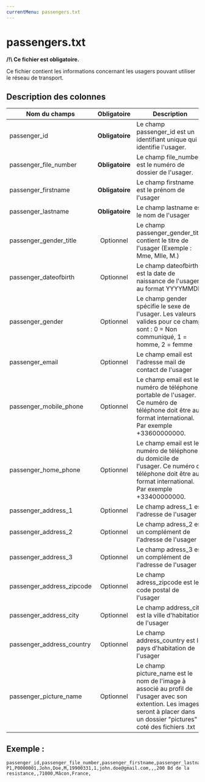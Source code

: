 ```yaml
---
currentMenu: passengers.txt
---
```


# passengers.txt

**/!\ Ce fichier est obligatoire.**

Ce fichier contient les informations concernant les usagers pouvant utiliser le réseau de transport.

## Description des colonnes

| Nom du champs             |  Obligatoire     |  Description |
|---------------------------|:----------------:|--------------|
| passenger_id              |  **Obligatoire** |  Le champ passenger_id est un identifiant unique qui identifie l'usager. | 
| passenger_file_number     |  **Obligatoire** |  Le champ file_number est le numéro de dossier de l'usager. | 
| passenger_firstname       |  **Obligatoire** |  Le champ firstname est le prénom de l'usager | 
| passenger_lastname        |  **Obligatoire** |  Le champ lastname est le nom de l'usager | 
| passenger_gender_title    |  Optionnel       |  Le champ passenger_gender_title contient le titre de l'usager (Exemple : Mme, Mlle, M.) | 
| passenger_dateofbirth     |  Optionnel       |  Le champ dateofbirth est la date de naissance de l'usager au format YYYYMMDD | 
| passenger_gender          |  Optionnel       |  Le champ gender spécifie le sexe de l'usager.  Les valeurs valides pour ce champ sont :  0 = Non communiqué, 1 = homme, 2 = femme | 
| passenger_email           |  Optionnel       |  Le champ email est l'adresse mail de contact de l'usager | 
| passenger_mobile_phone    |  Optionnel       |  Le champ email est le numéro de téléphone portable de l'usager. Ce numéro de téléphone doit être au format international. Par exemple +33600000000. | 
| passenger_home_phone      |  Optionnel       |  Le champ email est le numéro de téléphone du domicile de l'usager. Ce numéro de téléphone doit être au format international. Par exemple +33400000000. | 
| passenger_address_1       |  Optionnel       |  Le champ adress_1 est l'adresse de l'usager | 
| passenger_address_2       |  Optionnel       |  Le champ adress_2 est un complément de l'adresse de l'usager | 
| passenger_address_3       |  Optionnel       |  Le champ adress_3 est un complément de l'adresse de l'usager | 
| passenger_address_zipcode |  Optionnel       |  Le champ adress_zipcode est le code postal de l'usager | 
| passenger_address_city    |  Optionnel       |  Le champ address_city est la ville d'habitation de l'usager | 
| passenger_address_country |  Optionnel       |  Le champ address_country est le pays d'habitation de l'usager | 
| passenger_picture_name    |  Optionnel       |  Le champ picture_name est le nom de l'image à associé au profil de l'usager avec son extention. Les images seront à placer dans un dossier "pictures" à coté des fichiers .txt | 


## Exemple : 
```
passenger_id,passenger_file_number,passenger_firstname,passenger_lastname,passenger_gender_title,passenger_dateofbirth,passenger_gender,passenger_email,passenger_mobile_phone,passenger_home_phone,passenger_address_1,passenger_address_2,passenger_address_3,passenger_address_zipcode,passenger_address_city,passenger_address_country,passenger_picture_name
P1,P0000001,John,Doe,M,19900331,1,john.doe@gmail.com,,,200 Bd de la resistance,,71000,Mâcon,France,
```
